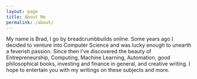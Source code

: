 ```yaml
---
layout: page
title: About Me
permalink: /about/
---
```


My name is Brad, I go by breadcrumbbuilds online. Some years ago I decided to venture into Computer Science and was lucky enough to unearth a feverish passion. Since then I've discovered the beauty of Entrepreneurship, Computing, Machine Learning, Automation, good philosophical books, investing and finance in general, and creative writing. I hope to entertain you with my writings on these subjects and more.